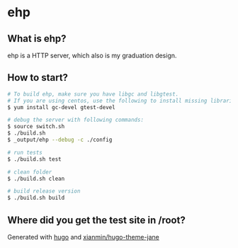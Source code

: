 # ehp

## What is ehp?

ehp is a HTTP server, which also is my graduation design.

## How to start?

```bash
# To build ehp, make sure you have libgc and libgtest.
# If you are using centos, use the following to install missing libraries:
$ yum install gc-devel gtest-devel

# debug the server with following commands:
$ source switch.sh
$ ./build.sh
$ _output/ehp --debug -c ./config

# run tests
$ ./build.sh test

# clean folder
$ ./build.sh clean

# build release version
$ ./build.sh build
```

## Where did you get the test site in /root?

Generated with [hugo](https://gohugo.io) and [xianmin/hugo-theme-jane](https://github.com/xianmin/hugo-theme-jane)
